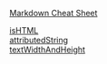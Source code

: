 [Markdown Cheat Sheet](https://github.com/adam-p/markdown-here/wiki/Markdown-Here-Cheatsheet)  

[isHTML](https://github.com/kunthihaaung/note/blob/master/ishtml.md)  
[attributedString](https://github.com/kunthihaaung/note/blob/master/attributedstring.md)  
[textWidthAndHeight](https://github.com/kunthihaaung/note/blob/master/textWidthAndHeight.md)
